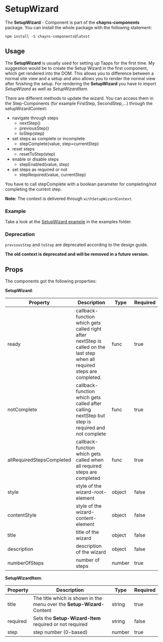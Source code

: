 # SetupWizard #

The **SetupWizard** - Component is part of the **chayns-components** package. You can install the whole package with the following statement:

    npm install -S chayns-components@latest


## Usage ##

The **SetupWizard** is usually used for setting up Tapps for the first time. 
My suggestion would be to create the Setup Wizard in the first component, which get rendered into the DOM. 
This allows you to difference between a normal site view and a setup and also allows you to render the normal view after finishing the setup.
For rendering the **SetupWizard** you have to import *SetupWizard* as well as *SetupWizardItem*.

There are different methods to update the wizard.
You can access them in the Step-Components (for example FirstStep, SecondStep,...) through the setupWizardContext:

- navigate through steps
    - nextStep()
    - previousStep()
    - toStep(step)
- set steps as complete or incomplete
    - stepComplete(value, step=currentStep)
- reset steps
    - resetToStep(step)
- enable or disable steps
    - stepEnabled(value, step)
- set steps as required or not    
    - stepRequired(value, currentStep)

You have to call stepComplete with a boolean parameter for completing/not completing the current step.

**Note:** The context is delivered through `withSetupWizardContext`.

### Example ###
Take a look at the [SetupWizard example](https://github.com/TobitSoftware/chayns-components/tree/master/examples/react-chayns-setupwizard) in the examples folder.

### Deprecation ###
`previousStep` and `toStep` are deprecated according to the design guide.

**The old context is deprecated and will be removed in a future version.**
 
## Props ##
The components got the following properties:

**SetupWizard**:

| Property     | Description                                                                | Type   | Required |
|--------------|----------------------------------------------------------------------------|--------|----------|
| ready        | callback-function which gets called right after nextStep is called on the last step when all required steps are completed. | func | true |
| notComplete  | callback-function which gets called after calling nextStep but step is required and not complete | func | true |
| allRequiredStepsCompleted | callback-function which gets called when all required steps are completed | func | true |
| style        | style of the wizard-root-element                                           | object | false    |
| contentStyle | style of the wizard-content-element                                        | object | false    |
| title        | title of the wizard                                                        | object | false    |
| description  | description of the wizard                                                  | object | false    |
| numberOfSteps| number of steps                                                            | number | true     |

**SetupWizardItem**:

| Property   | Description                                                                                        | Type   | Required |
|------------|----------------------------------------------------------------------------------------------------|--------|----------|
| title      | The title which is shown in the menu over the **Setup-Wizard**-Content                             | string | true     |
| required   | Sets the **Setup-Wizard-Item** required or not required                                            | string | false    |
| step       | step number (0-based)                                                                              | number | true     |
